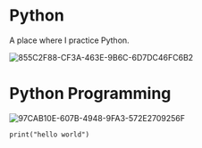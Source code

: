 
# Python
A place where I practice Python.


![855C2F88-CF3A-463E-9B6C-6D7DC46FC6B2](https://user-images.githubusercontent.com/98426972/164277266-48e91f1a-ac49-4641-a41c-3e4b3106d5bf.jpeg)

# Python Programming
![97CAB10E-607B-4948-9FA3-572E2709256F](https://user-images.githubusercontent.com/98426972/164283157-0ebee0c6-a5d8-47aa-9e79-9501ef1ca8d7.gif)

```
print("hello world")
```
